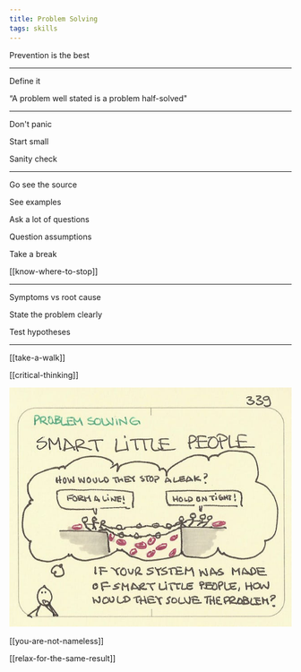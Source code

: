 ```yaml
---
title: Problem Solving
tags: skills
---
```


Prevention is the best

---

Define it 

“A problem well stated is a problem half-solved"

---

Don't panic

Start small

Sanity check

---

Go see the source

See examples 

Ask a lot of questions

Question assumptions

Take a break 

[[know-where-to-stop]]

---

Symptoms vs root cause

State the problem clearly

Test hypotheses

---

[[take-a-walk]]


[[critical-thinking]]



![](/static/img/smart-little-people.jpeg)

[[you-are-not-nameless]]

[[relax-for-the-same-result]]